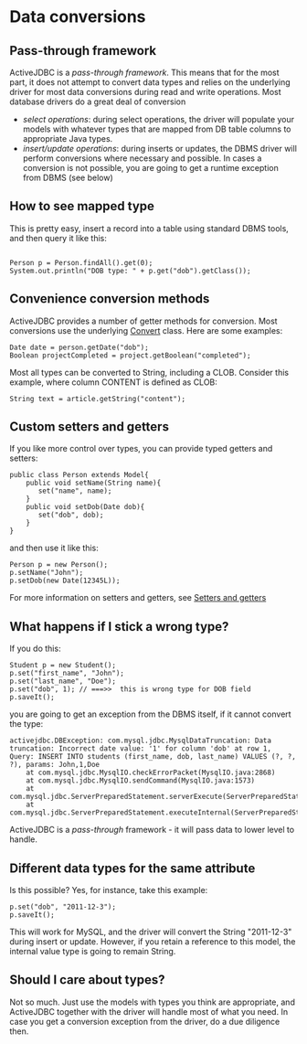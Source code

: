 
# Data conversions



## Pass-through framework

ActiveJDBC is a *pass-through framework*. This means that for the most part, it does not attempt to convert data
types and relies on the underlying driver for most data conversions during read and write operations. Most database
drivers do a great deal of conversion

-   *select operations*: during select operations, the driver will populate your models with whatever types that are
mapped from DB table columns to appropriate Java types.
-   *insert/update operations*: during inserts or updates, the DBMS driver will perform conversions where necessary
and possible. In cases a conversion is not possible, you are going to get a runtime exception from DBMS (see below)

## How to see mapped type

This is pretty easy, insert a record into a table using standard DBMS tools, and then query it like this:

~~~~ {.java}

Person p = Person.findAll().get(0);
System.out.println("DOB type: " + p.get("dob").getClass());
~~~~

## Convenience conversion methods

ActiveJDBC provides a number of getter methods for conversion. Most conversions use the
underlying [Convert](http://javalite.github.io/activejdbc/org/javalite/common/Convert.html) class. Here are some examples:

~~~~ {.java}
Date date = person.getDate("dob");
Boolean projectCompleted = project.getBoolean("completed");
~~~~

Most all types can be converted to String, including a CLOB. Consider this example, where column CONTENT is defined as CLOB:

~~~~ {.java}
String text = article.getString("content");
~~~~

## Custom setters and getters

If you like more control over types, you can provide typed getters and setters:

~~~~ {.java}
public class Person extends Model{
    public void setName(String name){
       set("name", name);
    }
    public void setDob(Date dob){
       set("dob", dob);
    }
}
~~~~

and then use it like this:

~~~~ {.java}
Person p = new Person();
p.setName("John");
p.setDob(new Date(12345L));
~~~~

For more information on setters and getters, see [Setters and getters](setters_and_getters)

## What happens if I stick a wrong type?

If you do this:

~~~~ {.java}
Student p = new Student();
p.set("first_name", "John");
p.set("last_name", "Doe");
p.set("dob", 1); // ===>>  this is wrong type for DOB field
p.saveIt();
~~~~

you are going to get an exception from the DBMS itself, if it cannot convert the type:

~~~~ {.java}
activejdbc.DBException: com.mysql.jdbc.MysqlDataTruncation: Data truncation: Incorrect date value: '1' for column 'dob' at row 1, Query: INSERT INTO students (first_name, dob, last_name) VALUES (?, ?, ?), params: John,1,Doe
    at com.mysql.jdbc.MysqlIO.checkErrorPacket(MysqlIO.java:2868)
    at com.mysql.jdbc.MysqlIO.sendCommand(MysqlIO.java:1573)
    at com.mysql.jdbc.ServerPreparedStatement.serverExecute(ServerPreparedStatement.java:1169)
    at com.mysql.jdbc.ServerPreparedStatement.executeInternal(ServerPreparedStatement.java:693)
~~~~

ActiveJDBC is a *pass-through* framework - it will pass data to lower level to handle.

## Different data types for the same attribute

Is this possible? Yes, for instance, take this example:

~~~~ {.java}
p.set("dob", "2011-12-3");
p.saveIt();
~~~~

This will work for MySQL, and the driver will convert the String "2011-12-3" during insert or update. However, if you retain a reference to this model, the internal value type is going to remain String.

## Should I care about types?

Not so much. Just use the models with types you think are appropriate, and ActiveJDBC together with the driver will handle most of what you need. In case you get a conversion exception from the driver, do a due diligence then.
